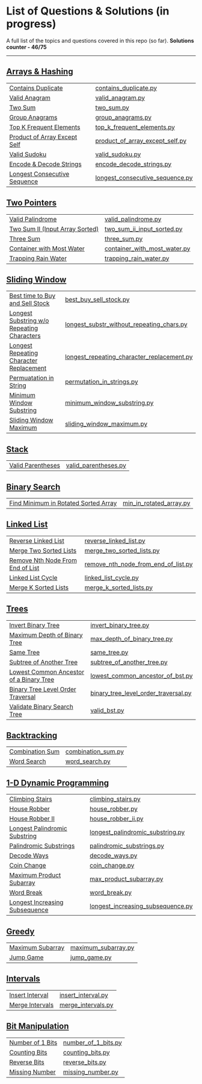 # List of Questions & Solutions (in progress) 

A full list of the topics and questions covered in this repo (so far). **Solutions counter - 46/75**

---

## [Arrays & Hashing](Arrays%20&%20Hashing)
| | |
| --- | ----------- |
| [Contains Duplicate](https://leetcode.com/problems/contains-duplicate/) | [contains_duplicate.py](Arrays%20&%20Hashing/contains_duplicate.py) |
| [Valid Anagram](https://leetcode.com/problems/valid-anagram/) | [valid_anagram.py](Arrays%20&%20Hashing/valid_anagram.py) |
| [Two Sum](https://leetcode.com/problems/two-sum/) | [two_sum.py](Arrays%20&%20Hashing/two_sum.py) |
| [Group Anagrams](https://leetcode.com/problems/group-anagrams/) | [group_anagrams.py](Arrays%20&%20Hashing/group_anagrams.py) |
| [Top K Frequent Elements](https://leetcode.com/problems/top-k-frequent-elements/) | [top_k_frequent_elements.py](Arrays%20&%20Hashing/top_k_frequent_elements.py) |
| [Product of Array Except Self](https://leetcode.com/problems/product-of-array-except-self/) | [product_of_array_except_self.py](Arrays%20&%20Hashing/product_of_array_except_self.py) |
| [Valid Sudoku](https://leetcode.com/problems/valid-sudoku/) | [valid_sudoku.py](Arrays%20&%20Hashing/valid_sudoku.py) |
| [Encode & Decode Strings](https://www.lintcode.com/problem/659/) | [encode_decode_strings.py](Arrays%20&%20Hashing/encode_decode_strings.py) |
| [Longest Consecutive Sequence](https://leetcode.com/problems/longest-consecutive-sequence/) | [longest_consecutive_sequence.py](Arrays%20&%20Hashing/longest_consecutive_sequence.py) |

## [Two Pointers](Two%20Pointers)
| | |
| --- | ----------- |
| [Valid Palindrome](https://leetcode.com/problems/valid-palindrome/) | [valid_palindrome.py](Two%20Pointers/valid_palindrome.py) |
| [Two Sum II (Input Array Sorted)](https://leetcode.com/problems/two-sum-ii-input-array-is-sorted/) | [two_sum_ii_input_sorted.py](Two%20Pointers/two_sum_ii_input_sorted.py) | 
| [Three Sum](https://leetcode.com/problems/3sum/) | [three_sum.py](Two%20Pointers/three_sum.py) |
| [Container with Most Water](https://leetcode.com/problems/container-with-most-water/) | [container_with_most_water.py](Two%20Pointers/container_with_most_water.py) |
| [Trapping Rain Water](https://leetcode.com/problems/trapping-rain-water/) | [trapping_rain_water.py](Two%20Pointers/trapping_rain_water.py) |

## [Sliding Window](Sliding%20Window)
| | |
| --- | ----------- |
| [Best time to Buy and Sell Stock](https://leetcode.com/problems/best-time-to-buy-and-sell-stock/) | [best_buy_sell_stock.py](Sliding%20Window/best_buy_sell_stock.py) |
| [Longest Substring w/o Repeating Characters](https://leetcode.com/problems/longest-substring-without-repeating-characters/) | [longest_substr_without_repeating_chars.py](Sliding%20Window/longest_substr_without_repeating_chars.py) |
| [Longest Repeating Character Replacement](https://leetcode.com/problems/longest-repeating-character-replacement/) | [longest_repeating_character_replacement.py](Sliding%20Window/longest_repeating_character_replacement.py) |
| [Permuatation in String](https://leetcode.com/problems/permutation-in-string/submissions/) | [permutation_in_strings.py](Sliding%20Window/permutation_in_strings.py) |
| [Minimum Window Substring](https://leetcode.com/problems/minimum-window-substring/) | [minimum_window_substring.py](Sliding%20Window/minimum_window_substring.py) |
| [Sliding Window Maximum](https://leetcode.com/problems/sliding-window-maximum/) | [sliding_window_maximum.py](Sliding%20Window/sliding_window_maximum.py) |

## [Stack](Stack)
| | |
| --- | ----------- |
| [Valid Parentheses](https://leetcode.com/problems/valid-parentheses/) | [valid_parentheses.py](Stack/valid_parentheses.py) |

## [Binary Search](Binary%20Search)
| | |
| --- | ----------- |
| [Find Minimum in Rotated Sorted Array](https://leetcode.com/problems/find-minimum-in-rotated-sorted-array/) | [min_in_rotated_array.py](Binary%20Search/min_in_rotated_array.py) |

## [Linked List](Linked%20List)
| | |
| --- | ----------- |
| [Reverse Linked List](https://leetcode.com/problems/reverse-linked-list/) | [reverse_linked_list.py](Linked%20List/reverse_linked_list.py) |
| [Merge Two Sorted Lists](https://leetcode.com/problems/merge-two-sorted-lists/) | [merge_two_sorted_lists.py](Linked%20List/merge_two_sorted_lists.py) |
| [Remove Nth Node From End of List](https://leetcode.com/problems/remove-nth-node-from-end-of-list/) | [remove_nth_node_from_end_of_list.py](Linked%20List/remove_nth_node_from_end_of_list.py) |
| [Linked List Cycle](https://leetcode.com/problems/linked-list-cycle/) | [linked_list_cycle.py](Linked%20List/linked_list_cycle.py) |
| [Merge K Sorted Lists](https://leetcode.com/problems/merge-k-sorted-lists/) | [merge_k_sorted_lists.py](Linked%20List/merge_k_sorted_lists.py) |


## [Trees](Trees)
| | |
| --- | ----------- |
| [Invert Binary Tree](https://leetcode.com/problems/invert-binary-tree/) | [invert_binary_tree.py](Trees/invert_binary_tree.py) |
| [Maximum Depth of Binary Tree](https://leetcode.com/problems/maximum-depth-of-binary-tree/) | [max_depth_of_binary_tree.py](Trees/max_depth_of_binary_tree.py) |
| [Same Tree](https://leetcode.com/problems/same-tree/) | [same_tree.py](Trees/same_tree.py) |
| [Subtree of Another Tree](https://leetcode.com/problems/subtree-of-another-tree/) | [subtree_of_another_tree.py](Trees/subtree_of_another_tree.py) |
| [Lowest Common Ancestor of a Binary Tree](https://leetcode.com/problems/lowest-common-ancestor-of-a-binary-tree/) | [lowest_common_ancestor_of_bst.py](Trees/lowest_common_ancestor_of_bst.py) |
| [Binary Tree Level Order Traversal](https://leetcode.com/problems/binary-tree-level-order-traversal/) | [binary_tree_level_order_traversal.py](Trees/binary_tree_level_order_traversal.py) |
| [Validate Binary Search Tree](https://leetcode.com/problems/valid-binary-search-tree/) | [valid_bst.py](Trees/valid_bst.py) |

## [Backtracking](Backtracking)
| | |
| --- | ----------- |
| [Combination Sum](https://leetcode.com/problems/combination-sum/) | [combination_sum.py](Backtracking/combination_sum.py) |
| [Word Search](https://leetcode.com/problems/word-search/) | [word_search.py](Backtracking/word_search.py) |

## [1-D Dynamic Programming](1-D%20Dynamic%20Programming)
| | |
| --- | ----------- |
| [Climbing Stairs](https://leetcode.com/problems/climbing-stairs/) | [climbing_stairs.py](1-D%20Dynamic%20Programming/climbing_stairs.py) |
| [House Robber](https://leetcode.com/problems/house-robber/) | [house_robber.py](1-D%20Dynamic%20Programming/house_robber.py) |
| [House Robber II](https://leetcode.com/problems/house-robber-ii/) | [house_robber_ii.py](1-D%20Dynamic%20Programming/house_robber_ii.py) |
| [Longest Palindromic Substring](https://leetcode.com/problems/longest-palindromic-substring/) | [longest_palindromic_substring.py](1-D%20Dynamic%20Programming/longest_palindromic_substring.py) |
 |[Palindromic Substrings](https://leetcode.com/problems/palindromic-substrings/) | [palindromic_substrings.py](1-D%20Dynamic%20Programming/palindromic_substrings.py) |
| [Decode Ways](https://leetcode.com/problems/decode-ways/) | [decode_ways.py](1-D%20Dynamic%20Programming/decode_ways.py) |
| [Coin Change](https://leetcode.com/problems/coin-change/) | [coin_change.py](1-D%20Dynamic%20Programming/coin_change.py) |
| [Maximum Product Subarray](https://leetcode.com/problems/maximum-product-subarray/) | [max_product_subarray.py](1-D%20Dynamic%20Programming/max_product_subarray.py) |
| [Word Break](https://leetcode.com/problems/word-break/) | [word_break.py](1-D%20Dynamic%20Programming/word_break.py) |
| [Longest Increasing Subsequence](https://leetcode.com/problems/longest-increasing-subsequence/) | [longest_increasing_subsequence.py](1-D%20Dynamic%20Programming/longest_increasing_subsequence.py) |

## [Greedy](Greedy)
| | |
| --- | ----------- |
| [Maximum Subarray](https://leetcode.com/problems/maximum-subarray/) | [maximum_subarray.py](Greedy/maximum_subarray.py) |
| [Jump Game](https://leetcode.com/problems/jump-game/) | [jump_game.py](Greedy/jump_game.py)

## [Intervals](Intervals)
| | |
| --- | ----------- |
| [Insert Interval](https://leetcode.com/problems/insert-interval/) | [insert_interval.py](Intervals/insert_interval.py) |
| [Merge Intervals](https://leetcode.com/problems/merge-intervals/) | [merge_intervals.py](Intervals/merge_intervals.py) |

## [Bit Manipulation](Bit%20Manipulation)
| | |
| --- | ----------- |
| [Number of 1 Bits](https://leetcode.com/problems/number-of-1-bits/) | [number_of_1_bits.py](Bit%20Manipulation/number_of_1_bits.py) |
| [Counting Bits](https://leetcode.com/problems/counting-bits/) | [counting_bits.py](Bit%20Manipulation/counting_bits.py) |
| [Reverse Bits](https://leetcode.com/problems/reverse-bits/) | [reverse_bits.py](Bit%20Manipulation/reverse_bits.py) |
| [Missing Number](https://leetcode.com/problems/missing-number/) | [missing_number.py](Bit%20Manipulation/missing_number.py) |